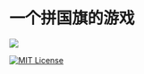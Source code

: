 # 一个拼国旗的游戏

[![](https://starry-trace-sky-moe-counter.vercel.app/get/@Fill-National-Flag?theme=rule34)](https://github.com/StarrySky-skyler/Fill-National-Flag)

[![MIT License](https://img.shields.io/badge/LICENSE-MIT-green.svg?style=for-the-badge)](https://github.com/StarrySky-skyler/Fill-National-Flag/blob/main/LICENSE)
